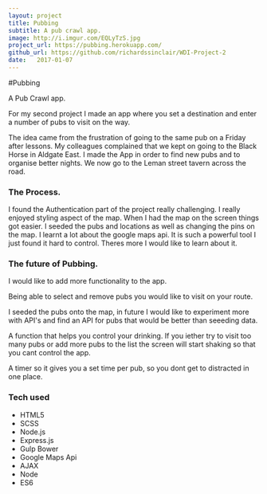 ```yaml
---
layout: project
title: Pubbing
subtitle: A pub crawl app.
image: http://i.imgur.com/EQLyTzS.jpg
project_url: https://pubbing.herokuapp.com/
github_url: https://github.com/richardssinclair/WDI-Project-2
date:   2017-01-07
---
```

#Pubbing

A Pub Crawl app.

For my second project I made an app where you set a destination and enter a number of pubs to visit on the way.

The idea came from the frustration of going to the same pub on a Friday after lessons. My colleagues complained that we kept on going to the Black Horse in Aldgate East. I made the App in order to find new pubs and to organise better nights.
We now go to the Leman street tavern across the road.

### The Process.

I found the Authentication part of the project really challenging.
I really enjoyed styling aspect of the map. When I had the map on the screen things got easier. I seeded the pubs and locations as well as changing the pins on the map.
I learnt a lot about the google maps api. It is such a powerful tool I just found it hard to control. Theres more I would like to learn about it.

### The future of Pubbing.

I would like to add more functionality to the app.

Being able to select and remove pubs you would like to visit on your route.

I seeded the pubs onto the map, in future I would like to experiment more with API's and find an API for pubs that would be better than seeeding data.

A function that helps you control your drinking. If you iether try to visit too many pubs or add more pubs to the list the screen will start shaking so that you cant control the app.

A timer so it gives you a set time per pub, so you dont get to distracted in one place.

### Tech used

<ul>
<li>HTML5</li>
<li>SCSS</li>
<li>Node.js</li>
<li>Express.js</li>
<li>Gulp Bower</li>
<li>Google Maps Api</li>
<li>AJAX</li>
<li>Node</li>
<li>ES6</li>
</ul>
